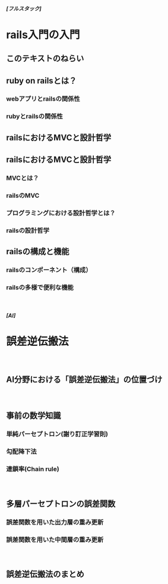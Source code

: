 ##### [フルスタック]  
# rails入門の入門  


## このテキストのねらい  


## ruby on railsとは？  
### webアプリとrailsの関係性  
### rubyとrailsの関係性  


## railsにおけるMVCと設計哲学  

## railsにおけるMVCと設計哲学  

### MVCとは？  
### railsのMVC  
### プログラミングにおける設計哲学とは？  
### railsの設計哲学  
  
## railsの構成と機能  
### railsのコンポーネント（構成）  
### railsの多様で便利な機能    


  　　
##### [AI]   
# 誤差逆伝搬法

　　
## AI分野における「誤差逆伝搬法」の位置づけ　　  

　　
## 事前の数学知識  
### 単純パーセプトロン(謝り訂正学習則)　　
### 勾配降下法　　
### 連鎖率(Chain rule)  
　　
　　
## 多層パーセプトロンの誤差関数 　
### 誤差関数を用いた出力層の重み更新　　
### 誤差関数を用いた中間層の重み更新　　
　　
　　
## 誤差逆伝搬法のまとめ  
